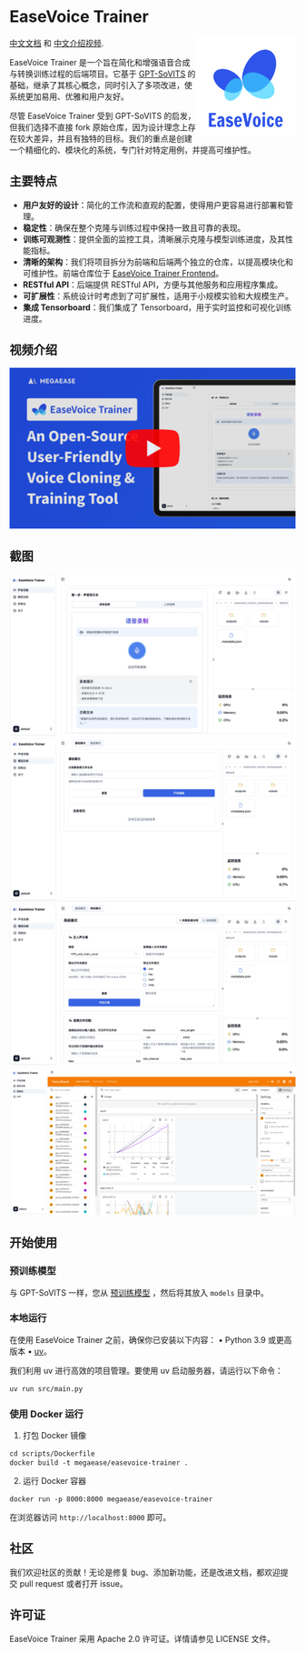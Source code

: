 # EaseVoice Trainer

<a href="https://github.com/megaease/easevoice-trainer">
    <img src="./docs/images/logo.svg"
        alt="EaseVoice Logo" title="EaseVoice" height="175" width="175" align="right"/>
</a>

[中文文档](./README.zh-CN.md) 和 [中文介绍视频](https://www.bilibili.com/video/BV1uaoDYVEbc/).

EaseVoice Trainer 是一个旨在简化和增强语音合成与转换训练过程的后端项目。它基于 [GPT-SoVITS](https://github.com/RVC-Boss/GPT-SoVITS) 的基础，继承了其核心概念，同时引入了多项改进，使系统更加易用、优雅和用户友好。

尽管 EaseVoice Trainer 受到 GPT-SoVITS 的启发，但我们选择不直接 fork 原始仓库，因为设计理念上存在较大差异，并且有独特的目标。我们的重点是创建一个精细化的、模块化的系统，专门针对特定用例，并提高可维护性。

## 主要特点

- **用户友好的设计**：简化的工作流和直观的配置，使得用户更容易进行部署和管理。
- **稳定性**：确保在整个克隆与训练过程中保持一致且可靠的表现。
- **训练可观测性**：提供全面的监控工具，清晰展示克隆与模型训练进度，及其性能指标。
- **清晰的架构**：我们将项目拆分为前端和后端两个独立的仓库，以提高模块化和可维护性。前端仓库位于 [EaseVoice Trainer Frontend](https://github.com/megaease/easevoice-trainer-portal)。
- **RESTful API**：后端提供 RESTful API，方便与其他服务和应用程序集成。
- **可扩展性**：系统设计时考虑到了可扩展性，适用于小规模实验和大规模生产。
- **集成 Tensorboard**：我们集成了 Tensorboard，用于实时监控和可视化训练进度。

## 视频介绍

[![English Version Video](./docs/images/cover_v3.png)](https://www.youtube.com/watch?v=Rfv7hXFct00)

## 截图

![voice-clone](./docs/images/voice-clone.png)
![basic-model-training](./docs/images/basic-model-training.png)
![advanced-model-training](./docs/images/advanced-model-training.png)
![tensorboard](./docs/images/tensorboard.png)

## 开始使用

### 预训练模型

与 GPT-SoVITS 一样，您从 [预训练模型](https://github.com/RVC-Boss/GPT-SoVITS/blob/main/docs/cn/README.md#%E9%A2%84%E8%AE%AD%E7%BB%83%E6%A8%A1%E5%9E%8B) ，然后将其放入 `models` 目录中。

### 本地运行

在使用 EaseVoice Trainer 之前，确保你已安装以下内容：
 • Python 3.9 或更高版本
 • [uv](https://github.com/astral-sh/uv)。

我们利用 uv 进行高效的项目管理。要使用 uv 启动服务器，请运行以下命令：

```bash
uv run src/main.py
```

### 使用 Docker 运行

1. 打包 Docker 镜像

```
cd scripts/Dockerfile
docker build -t megaease/easevoice-trainer .
```

2. 运行 Docker 容器

```
docker run -p 8000:8000 megaease/easevoice-trainer
```

在浏览器访问 `http://localhost:8000` 即可。

## 社区

我们欢迎社区的贡献！无论是修复 bug、添加新功能，还是改进文档，都欢迎提交 pull request 或者打开 issue。

## 许可证

EaseVoice Trainer 采用 Apache 2.0 许可证。详情请参见 LICENSE 文件。
